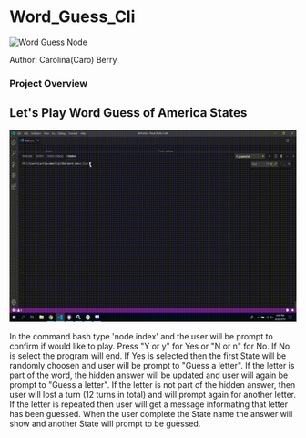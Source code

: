 # Word_Guess_Cli

![Word Guess Node](https://github.com/carolbpr/Word_Guess_Cli "Word Guess Node")

Author: Carolina(Caro) Berry

### Project Overview

## Let's Play Word Guess of America States

![Word Guess App](Word_Guess_Cli.gif)

In the command bash type 'node index' and the user will be prompt to confirm if would like to play. Press "Y or y" for Yes or "N or n" for No. If No is select the program will end. If Yes is selected then the first State will be randomly choosen and user will be prompt to "Guess a letter". If the letter is part of the word, the hidden answer will be updated and user will again be prompt to "Guess a letter". If the letter is not part of the hidden answer, then user will lost a turn (12 turns in total) and will prompt again for another letter. If the letter is repeated then user will get a message informating that letter has been guessed. When the user complete the State name the answer will show and another State will prompt to be guessed.
